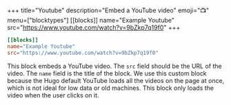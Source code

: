 +++
title="Youtube"
description="Embed a YouTube video"
emoji="📺"
menu=["blocktypes"]
[[blocks]]
name="Example Youtube"
src="https://www.youtube.com/watch?v=9bZkp7q19f0"
+++

```toml
[[blocks]]
name="Example Youtube"
src="https://www.youtube.com/watch?v=9bZkp7q19f0"
```

This block embeds a YouTube video. The `src` field should be the URL of the video. The `name` field is the title of the block. We use this custom block because the Hugo default YouTube loads all the videos on the page at once, which is not ideal for low data or old machines. This block only loads the video when the user clicks on it.
